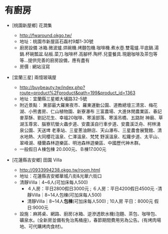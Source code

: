 # 有廚房

- [桃園新屋鄉] 花澗集
    - http://fwaround.okgo.tw/
    - 地址：桃園市新屋區石磊村9鄰1-30號
    - 廚房設備
冰箱.微波爐.烘碗機.烤麵包機.咖啡機.煮水壺.雙電爐.平底鍋.湯鍋.杯碗瓢盆.砧板.菜刀.咖啡杯.高腳杯.陶杯.兒童餐具.現磨咖啡及茶包等等...提供完善的廚房設備，應有盡有
    - 房價 : 網站沒寫

- [宜蘭三星] 兩憶玻璃屋
    - http://buybeauty.tw/index.php?route=product%2Fproduct&path=199&product_id=1363
    - 地址：宜蘭縣三星鄉大埔路32-5號
    - 附近景點：
東部最大羅東夜市、羅東運動公園、道教總壇三清宮、梅花湖、小熊書房、仁山植物園、新寮瀑布
三富農場、大進休閒農業區、春記麥芽酥、劉記花生、幸福20咖啡、寒溪部落、寒溪吊橋、五路財
神廟、草湖玉尊宮、腦寮坑螢火蟲步道、安農溪自行車步道、安農溪泛舟、柯林湧泉公園、天送埤
老車站、三星蔥油餅店、天山瀑布、三星農會展覽館、清水地熱、大同櫻花溫泉、仁澤溫泉、梵梵
野溪溫泉、松蘿步道、太平山、翠峰湖、棲蘭森林遊樂區、明池森林遊樂區、中國歷代神木群。
    - 一般假日Ａ棟包棟 20.000元、Ｂ棟17.000元

- [花蓮縣吉安鄉] 田園 Villa
    - http://0933994238.okgo.tw/room.html
    - 地址：花蓮縣吉安鄉華城八街&光華六街口
    - 清靜Villa｜4~6人(可加床每人500)
        - ４人房：平日2800假日3000元 ;
６人房：平日4200假日4500元
    -清靜Villa｜8~14人包棟(可加床每人500)
        - 清靜Villa｜8~14人**包棟**(可加床每人500) ; 10人房 平日：8000元 假日:9000元
    - 設施：麻將桌、網路、廚房(冰箱、逆滲透飲水機)泡麵、茶包、咖啡包、礦泉水。(全新房並備有免治馬桶座)，春節期間費用另為公告。(有烤肉場地、可代購烤肉食材)。


